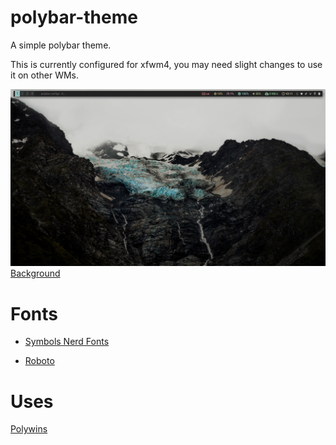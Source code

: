 # polybar-theme
A simple polybar theme. 

This is currently configured for xfwm4, you may need slight changes to use it on other WMs.


 ![Alt text](/screenshots/polybarconf.png?raw=true "Polybar")
  [Background](https://unsplash.com/photos/IiJfo8b-6ec)

 # Fonts
 
 - [Symbols Nerd Fonts](https://github.com/ryanoasis/nerd-fonts)
 
 - [Roboto](https://material.io/design/typography/the-type-system.html#type-scale)
 
 
 # Uses
 [Polywins](https://github.com/alnj/polywins)


